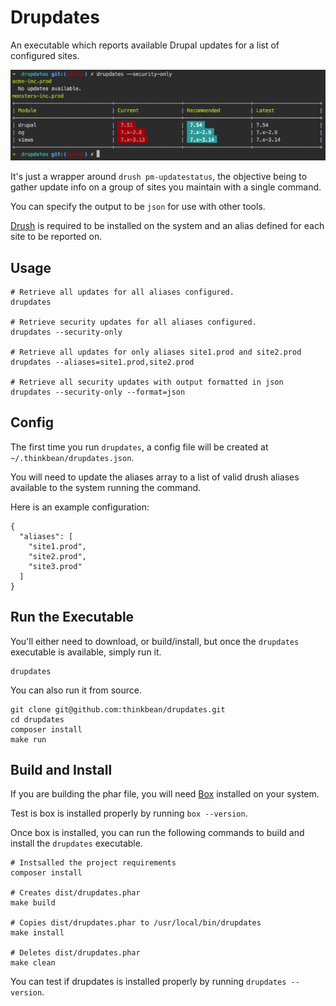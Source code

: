 # Drupdates

An executable which reports available Drupal updates for a list of 
configured sites.

![drupdates](images/drupdates.png?raw=true "drupdates console example")

It's just a wrapper around `drush pm-updatestatus`, the objective
 being to gather update info on a group of sites you maintain with a single command.
 
You can specify the output to be `json` for use with other tools.

[Drush](https://github.com/drush-ops/drush) is required to be installed on the
system and an alias defined for each site to be reported on.

## Usage

```
# Retrieve all updates for all aliases configured.
drupdates

# Retrieve security updates for all aliases configured.
drupdates --security-only

# Retrieve all updates for only aliases site1.prod and site2.prod
drupdates --aliases=site1.prod,site2.prod

# Retrieve all security updates with output formatted in json
drupdates --security-only --format=json
```

## Config

The first time you run `drupdates`, a config file will be created at
`~/.thinkbean/drupdates.json`.

You will need to update the aliases array to a list of valid drush aliases
available to the system running the command.

Here is an example configuration:
```
{
  "aliases": [
    "site1.prod",
    "site2.prod",
    "site3.prod"
  ]
}
```

## Run the Executable

You'll either need to download, or build/install, but once the `drupdates` executable
is available, simply run it.

```
drupdates
```

You can also run it from source.

```
git clone git@github.com:thinkbean/drupdates.git
cd drupdates
composer install
make run
```

## Build and Install

If you are building the phar file, you will need [Box](https://github.com/box-project/box2)
installed on your system.

Test is box is installed properly by running `box --version`.

Once box is installed, you can run the following commands to build and install the
`drupdates` executable.

```
# Instsalled the project requirements
composer install

# Creates dist/drupdates.phar
make build

# Copies dist/drupdates.phar to /usr/local/bin/drupdates
make install

# Deletes dist/drupdates.phar
make clean
```

You can test if drupdates is installed properly by running `drupdates --version`.
